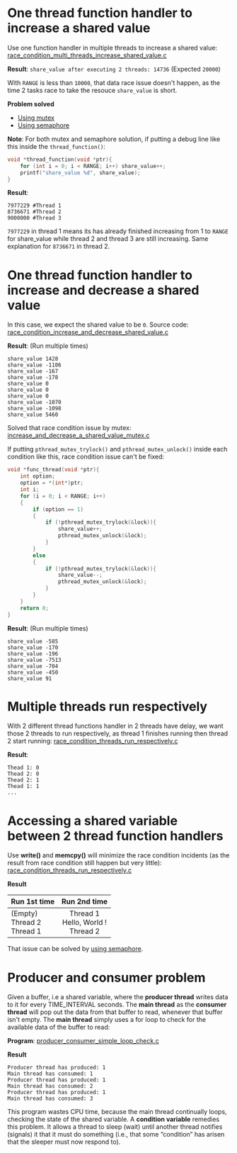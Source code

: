 # One thread function handler to increase a shared value
Use one function handler in multiple threads to increase a shared value: [race_condition_multi_threads_increase_shared_value.c](../src/race_condition_multi_threads_increase_shared_value.c)

**Result**: ``share_value after executing 2 threads: 14736`` (Expected ``20000``)

With ``RANGE`` is less than ``10000``, that data race issue doesn't happen, as the time 2 tasks race to take the resouce ``share_value`` is short.

**Problem solved**

* [Using mutex](Mutex.md)
* [Using semaphore](Semaphore.md)

**Note**: For both mutex and semaphore solution, if putting a debug line like this inside the ``thread_function()``:
```c
void *thread_function(void *ptr){
	for (int i = 0; i < RANGE; i++) share_value++;
	printf("share_value %d", share_value);
}
```
**Result**:
```
7977229 #Thread 1
8736671 #Thread 2
9000000 #Thread 3
```
``7977229`` in thread 1 means its has already finished increasing from 1 to ``RANGE`` for share_value while thread 2 and thread 3 are still increasing. Same explanation for ``8736671`` in thread 2.
# One thread function handler to increase and decrease a shared value

In this case, we expect the shared value to be ``0``. Source code: [race_condition_increase_and_decrease_shared_value.c](../src/race_condition_increase_and_decrease_shared_value.c)

**Result**: (Run multiple times)

```
share_value 1428
share_value -1106
share_value -167
share_value -178
share_value 0
share_value 0
share_value 0
share_value -1070
share_value -1098
share_value 5460
```

Solved that race condition issue by mutex: [increase_and_decrease_a_shared_value_mutex.c](increase_and_decrease_a_shared_value_mutex.c)

If putting ``pthread_mutex_trylock()`` and ``pthread_mutex_unlock()`` inside each condition like this, race condition issue can't be fixed:

```c
void *func_thread(void *ptr){
	int option;
    option = *(int*)ptr;
    int i;
    for (i = 0; i < RANGE; i++)
    {
        if (option == 1)
        {
			if (!pthread_mutex_trylock(&lock)){
				share_value++;
				pthread_mutex_unlock(&lock);
			}      
        }
        else
        {
			if (!pthread_mutex_trylock(&lock)){
				share_value--;
				pthread_mutex_unlock(&lock);
			}     
        }
    }
	return 0;
}
```
**Result**: (Run multiple times)
```
share_value -585
share_value -170
share_value -196
share_value -7513
share_value -704
share_value -450
share_value 91
```
# Multiple threads run respectively
With 2 different thread functions handler in 2 threads have delay, we want those 2 threads to run respectively, as thread 1 finishes running then thread 2 start running: [race_condition_threads_run_respectively.c](../src/race_condition_threads_run_respectively.c)

**Result**:
```
Thead 1: 0
Thead 2: 0
Thead 2: 1
Thead 1: 1
...
```
# Accessing a shared variable between 2 thread function handlers

Use **write()** and **memcpy()** will minimize the race condition incidents (as the result from race condition still happen but very little): [race_condition_threads_run_respectively.c](../src/race_condition_access_shared_var_between_2_thread_func_handler.c)

**Result**

| Run 1st time | Run 2nd time |
| ------- |:------:|
| (Empty)<br>Thread 2 <br>Thread 1  <br>| Thread 1<br>Hello, World !<br>Thread 2|

That issue can be solved by [using semaphore](Semaphore.md#accessing-a-shared-variable-between-2-thread-function-handlers-issue).

# Producer and consumer problem

Given a buffer, i.e a shared variable, where the **producer thread** writes data to it for every TIME_INTERVAL seconds. The **main thread** as the **consumer thread** will pop out the data from that buffer to read, whenever that buffer isn't empty. The **main thread** simply uses a for loop to check for the available data of the buffer to read:

**Program**: [producer_consumer_simple_loop_check.c](../src/producer_consumer_simple_loop_check.c)

**Result**

```
Producer thread has produced: 1
Main thread has consumed: 1
Producer thread has produced: 1
Main thread has consumed: 2
Producer thread has produced: 1
Main thread has consumed: 3
```

This program wastes CPU time, because the main thread continually loops, checking the state of the shared variable. A **condition variable** remedies this problem. It allows a thread to sleep (wait) until another thread notifies (signals) it that it must do something (i.e., that some “condition” has arisen that the sleeper must now respond to).
